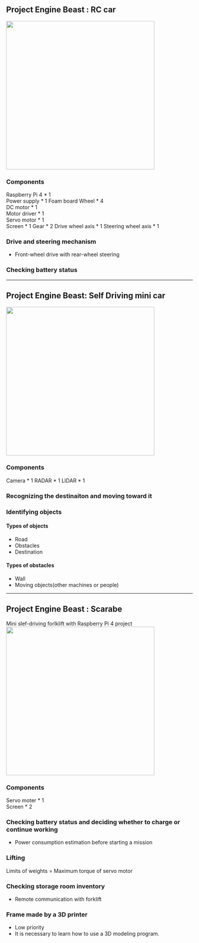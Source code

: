 ## Project Engine Beast : RC car  
<img src="https://github.com/user-attachments/assets/fe6cd509-f890-4eaa-bd6b-735cbe16e151" width="400"/>

### Components
Raspberry Pi 4 * 1  
Power supply * 1
Foam board
Wheel * 4  
DC motor * 1  
Motor driver * 1  
Servo motor * 1  
Screen * 1 
Gear * 2
Drive wheel axis * 1
Steering wheel axis * 1

### Drive and steering mechanism  
- Front-wheel drive with rear-wheel steering

### Checking battery status

---
## Project Engine Beast: Self Driving mini car
<img src="https://github.com/user-attachments/assets/221d81ae-9313-4dfe-b14f-44abe485a805" width="400"/>

### Components
Camera * 1
RADAR * 1
LIDAR * 1

### Recognizing the destinaiton and moving toward it

### Identifying objects
#### Types of objects
- Road
- Obstacles
- Destination

#### Types of obstacles
- Wall
- Moving objects(other machines or people)

---
## Project Engine Beast : Scarabe
Mini slef-driving forlklift with Raspberry Pi 4 project  
<img src="https://github.com/user-attachments/assets/82ddc067-4ce6-4fbc-92a6-cabd09e720dd" width="400"/>

### Components
Servo moter * 1   
Screen * 2  

### Checking battery status and deciding whether to charge or continue working
- Power consumption estimation before starting a mission

### Lifting
Limits of weights = Maximum torque of servo motor  

### Checking storage room inventory
- Remote communication with forklift

### Frame made by a 3D printer
- Low priority
- It is necessary to learn how to use a 3D modeling program.

